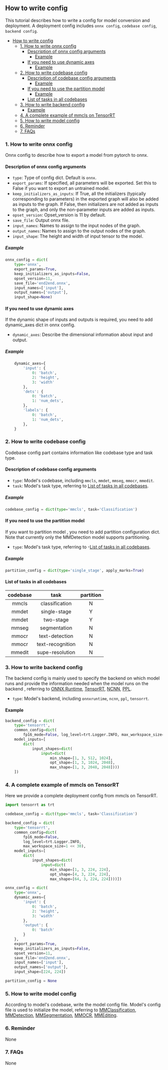## How to write config

This tutorial describes how to write a config for model conversion and deployment. A deployment config includes `onnx config`, `codebase config`, `backend config`.

<!-- TOC -->

- [How to write config](#how-to-write-config)
  - [1. How to write onnx config](#1-how-to-write-onnx-config)
    - [Description of onnx config arguments](#description-of-onnx-config-arguments)
      - [Example](#example)
    - [If you need to use dynamic axes](#if-you-need-to-use-dynamic-axes)
      - [Example](#example-1)
  - [2. How to write codebase config](#2-how-to-write-codebase-config)
    - [Description of codebase config arguments](#description-of-codebase-config-arguments)
      - [Example](#example-2)
    - [If you need to use the partition model](#if-you-need-to-use-the-partition-model)
      - [Example](#example-3)
    - [List of tasks in all codebases](#list-of-tasks-in-all-codebases)
  - [3. How to write backend config](#3-how-to-write-backend-config)
    - [Example](#example-4)
  - [4. A complete example of mmcls on TensorRT](#4-a-complete-example-of-mmcls-on-tensorrt)
  - [5. How to write model config](#5-how-to-write-model-config)
  - [6. Reminder](#6-reminder)
  - [7. FAQs](#7-faqs)

<!-- TOC -->

### 1. How to write onnx config

Onnx config to describe how to export a model from pytorch to onnx.

#### Description of onnx config arguments

- `type`: Type of config dict. Default is `onnx`.
- `export_params`: If specified, all parameters will be exported. Set this to False if you want to export an untrained model.
- `keep_initializers_as_inputs`: If True, all the initializers (typically corresponding to parameters) in the exported graph will also be added as inputs to the graph. If False, then initializers are not added as inputs to the graph, and only the non-parameter inputs are added as inputs.
- `opset_version`: Opset_version is 11 by default.
- `save_file`: Output onnx file.
- `input_names`: Names to assign to the input nodes of the graph.
- `output_names`: Names to assign to the output nodes of the graph.
- `input_shape`: The height and width of input tensor to the model.

##### Example

```python
onnx_config = dict(
    type='onnx',
    export_params=True,
    keep_initializers_as_inputs=False,
    opset_version=11,
    save_file='end2end.onnx',
    input_names=['input'],
    output_names=['output'],
    input_shape=None)
```

#### If you need to use dynamic axes

If the dynamic shape of inputs and outputs is required, you need to add dynamic_axes dict in onnx config.

- `dynamic_axes`: Describe the dimensional information about input and output.

##### Example

```python
    dynamic_axes={
        'input': {
            0: 'batch',
            2: 'height',
            3: 'width'
        },
        'dets': {
            0: 'batch',
            1: 'num_dets',
        },
        'labels': {
            0: 'batch',
            1: 'num_dets',
        },
    }
```

### 2. How to write codebase config

Codebase config part contains information like codebase type and task type.

#### Description of codebase config arguments

- `type`: Model's codebase, including `mmcls`, `mmdet`, `mmseg`, `mmocr`, `mmedit`.
- `task`: Model's task type, referring to [List of tasks in all codebases](#list-of-tasks-in-all-codebases).

##### Example

```python
codebase_config = dict(type='mmcls', task='Classification')
```

#### If you need to use the partition model

If you want to partition model , you need to add partition configuration dict. Note that currently only the MMDetection model supports partitioning.

- `type`: Model's task type, referring to -[List of tasks in all codebases](#list-of-tasks-in-all-codebases).

##### Example

```python
partition_config = dict(type='single_stage', apply_marks=True)
```

#### List of tasks in all codebases

|     codebase     |       task       | partition |
| :--------------: | :--------------: | :-------: |
| mmcls            | classification   |     N     |
| mmdet            | single-stage     |     Y     |
| mmdet            | two-stage        |     Y     |
| mmseg            | segmentation     |     N     |
| mmocr            | text-detection   |     N     |
| mmocr            | text-recognition |     N     |
| mmedit           | supe-resolution  |     N     |

### 3. How to write backend config

The backend config is mainly used to specify the backend on which model runs and provide the information needed when the model runs on the backend , referring to [ONNX Runtime](../backends/onnxruntime.md), [TensorRT](../backends/tensorrt.md), [NCNN](../backends/ncnn.md), [PPL](../backends/ppl.md).

- `type`: Model's backend, including `onnxruntime`, `ncnn`, `ppl`, `tensorrt`.

#### Example

```python
backend_config = dict(
    type='tensorrt',
    common_config=dict(
        fp16_mode=False, log_level=trt.Logger.INFO, max_workspace_size=1 << 30)
    model_inputs=[
        dict(
            input_shapes=dict(
                input=dict(
                    min_shape=[1, 3, 512, 1024],
                    opt_shape=[1, 3, 1024, 2048],
                    max_shape=[1, 3, 2048, 2048])))
    ])
```

### 4. A complete example of mmcls on TensorRT

Here we provide a complete deployment config from mmcls on TensorRT.

```python
import tensorrt as trt

codebase_config = dict(type='mmcls', task='Classification')

backend_config = dict(
    type='tensorrt',
    common_config=dict(
        fp16_mode=False,
        log_level=trt.Logger.INFO,
        max_workspace_size=1 << 30),
    model_inputs=[
        dict(
            input_shapes=dict(
                input=dict(
                    min_shape=[1, 3, 224, 224],
                    opt_shape=[4, 3, 224, 224],
                    max_shape=[64, 3, 224, 224])))])

onnx_config = dict(
    type='onnx',
    dynamic_axes={
        'input': {
            0: 'batch',
            2: 'height',
            3: 'width'
        },
        'output': {
            0: 'batch'
        }
    },
    export_params=True,
    keep_initializers_as_inputs=False,
    opset_version=11,
    save_file='end2end.onnx',
    input_names=['input'],
    output_names=['output'],
    input_shape=[224, 224])

partition_config = None
```

### 5. How to write model config

According to model's codebase, write the model config file. Model's config file is used to initialize the model, referring to [MMClassification](https://github.com/open-mmlab/mmclassification/blob/master/docs/tutorials/config.md), [MMDetection](https://github.com/open-mmlab/mmdetection/blob/master/docs_zh-CN/tutorials/config.md), [MMSegmentation](https://github.com/open-mmlab/mmsegmentation/blob/master/docs_zh-CN/tutorials/config.md), [MMOCR](https://github.com/open-mmlab/mmocr/tree/main/configs), [MMEditing](https://github.com/open-mmlab/mmediting/blob/master/docs_zh-CN/config.md).

### 6. Reminder

None

### 7. FAQs

None
